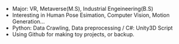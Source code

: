 - Major: VR, Metaverse(M.S), Industrial Engeineering(B.S)
- Interesting in Human Pose Esimation, Computer Vision, Motion Generation...
- Python: Data Crawling, Data preprocessing / C#: Unity3D Script
- Using Github for making toy projects, or backup.


<!---
JuicyJeong/JuicyJeong is a ✨ special ✨ repository because its `README.md` (this file) appears on your GitHub profile.
You can click the Preview link to take a look at your changes.
--->




